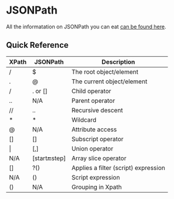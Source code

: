# JSONPath

All the informatation on JSONPath you can eat [can be found here](http://goessner.net/articles/JsonPath/).

## Quick Reference

| XPath     | JSONPath           | Description                 |
|-----------|--------------------|-----------------------------|
| /         | $                  | The root object/element     |
| .         | @                  | The current object/element  |
| /         | . or []            | Child operator              |
| ..        | N/A                | Parent operator             |
| //        | ..                 | Recursive descent           |
| *         | *                  | Wildcard                    |
| @         | N/A                | Attribute access            |
| []        | []                 | Subscript operator          |
| \|        | [,]                | Union operator              |
| N/A       | [start:end:step]   | Array slice operator        |
| []        | ?()                | Applies a filter (script) expression |
| N/A       | ()                 | Script expression           |
| ()        | N/A                | Grouping in Xpath           |
